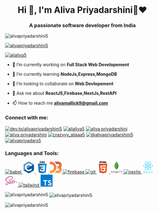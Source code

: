 <h1 align="center">Hi 👋, I'm Aliva Priyadarshini🌹❤️</h1>
<h3 align="center">A passionate software developer from India</h3>

<p align="left"> <img src="https://komarev.com/ghpvc/?username=alivapriyadarshini5&label=Profile%20views&color=0e75b6&style=flat" alt="alivapriyadarshini5" /> </p>

<p align="left"> <a href="https://github.com/ryo-ma/github-profile-trophy"><img src="https://github-profile-trophy.vercel.app/?username=alivapriyadarshini5" alt="alivapriyadarshini5" /></a> </p>

<p align="left"> <a href="https://twitter.com/alialiva5" target="blank"><img src="https://img.shields.io/twitter/follow/alialiva5?logo=twitter&style=for-the-badge" alt="alialiva5" /></a> </p>

- 🔭 I’m currently working on **Full Stack Web Developement**

- 🌱 I’m currently learning **NodeJs,Express,MongoDB**

- 👯 I’m looking to collaborate on **Web Devlopement**

- 💬 Ask me about **ReactJS,Firebase,NextJs,RestAPI**

- 📫 How to reach me **alivamallick9@gmail.com**

<h3 align="left">Connect with me:</h3>
<p align="left">
<a href="https://dev.to/dev.to/alivapriyadarshini5" target="blank"><img align="center" src="https://raw.githubusercontent.com/rahuldkjain/github-profile-readme-generator/master/src/images/icons/Social/devto.svg" alt="dev.to/alivapriyadarshini5" height="30" width="40" /></a>
<a href="https://twitter.com/alialiva5" target="blank"><img align="center" src="https://raw.githubusercontent.com/rahuldkjain/github-profile-readme-generator/master/src/images/icons/Social/twitter.svg" alt="alialiva5" height="30" width="40" /></a>
<a href="https://linkedin.com/in/aliva priyadarshini" target="blank"><img align="center" src="https://raw.githubusercontent.com/rahuldkjain/github-profile-readme-generator/master/src/images/icons/Social/linked-in-alt.svg" alt="aliva priyadarshini" height="30" width="40" /></a>
<a href="https://fb.com/aliva priyadarshini" target="blank"><img align="center" src="https://raw.githubusercontent.com/rahuldkjain/github-profile-readme-generator/master/src/images/icons/Social/facebook.svg" alt="aliva priyadarshini" height="30" width="40" /></a>
<a href="https://instagram.com/crazyyy_aliaaa5" target="blank"><img align="center" src="https://raw.githubusercontent.com/rahuldkjain/github-profile-readme-generator/master/src/images/icons/Social/instagram.svg" alt="crazyyy_aliaaa5" height="30" width="40" /></a>
<a href="https://medium.com/@alivapriyadarshini5" target="blank"><img align="center" src="https://raw.githubusercontent.com/rahuldkjain/github-profile-readme-generator/master/src/images/icons/Social/medium.svg" alt="@alivapriyadarshini5" height="30" width="40" /></a>
<a href="https://www.hackerrank.com/alivapriyadars5" target="blank"><img align="center" src="https://raw.githubusercontent.com/rahuldkjain/github-profile-readme-generator/master/src/images/icons/Social/hackerrank.svg" alt="alivapriyadars5" height="30" width="40" /></a>
</p>

<h3 align="left">Languages and Tools:</h3>
<p align="left"> <a href="https://babeljs.io/" target="_blank" rel="noreferrer"> <img src="https://www.vectorlogo.zone/logos/babeljs/babeljs-icon.svg" alt="babel" width="40" height="40"/> </a> <a href="https://www.cprogramming.com/" target="_blank" rel="noreferrer"> <img src="https://raw.githubusercontent.com/devicons/devicon/master/icons/c/c-original.svg" alt="c" width="40" height="40"/> </a> <a href="https://www.w3schools.com/css/" target="_blank" rel="noreferrer"> <img src="https://raw.githubusercontent.com/devicons/devicon/master/icons/css3/css3-original-wordmark.svg" alt="css3" width="40" height="40"/> </a> <a href="https://d3js.org/" target="_blank" rel="noreferrer"> <img src="https://raw.githubusercontent.com/devicons/devicon/master/icons/d3js/d3js-original.svg" alt="d3js" width="40" height="40"/> </a> <a href="https://firebase.google.com/" target="_blank" rel="noreferrer"> <img src="https://www.vectorlogo.zone/logos/firebase/firebase-icon.svg" alt="firebase" width="40" height="40"/> </a> <a href="https://git-scm.com/" target="_blank" rel="noreferrer"> <img src="https://www.vectorlogo.zone/logos/git-scm/git-scm-icon.svg" alt="git" width="40" height="40"/> </a> <a href="https://www.w3.org/html/" target="_blank" rel="noreferrer"> <img src="https://raw.githubusercontent.com/devicons/devicon/master/icons/html5/html5-original-wordmark.svg" alt="html5" width="40" height="40"/> </a> <a href="https://www.mongodb.com/" target="_blank" rel="noreferrer"> <img src="https://raw.githubusercontent.com/devicons/devicon/master/icons/mongodb/mongodb-original-wordmark.svg" alt="mongodb" width="40" height="40"/> </a> <a href="https://nextjs.org/" target="_blank" rel="noreferrer"> <img src="https://cdn.worldvectorlogo.com/logos/nextjs-2.svg" alt="nextjs" width="40" height="40"/> </a> <a href="https://reactjs.org/" target="_blank" rel="noreferrer"> <img src="https://raw.githubusercontent.com/devicons/devicon/master/icons/react/react-original-wordmark.svg" alt="react" width="40" height="40"/> </a> <a href="https://sass-lang.com" target="_blank" rel="noreferrer"> <img src="https://raw.githubusercontent.com/devicons/devicon/master/icons/sass/sass-original.svg" alt="sass" width="40" height="40"/> </a> <a href="https://tailwindcss.com/" target="_blank" rel="noreferrer"> <img src="https://www.vectorlogo.zone/logos/tailwindcss/tailwindcss-icon.svg" alt="tailwind" width="40" height="40"/> </a> <a href="https://www.typescriptlang.org/" target="_blank" rel="noreferrer"> <img src="https://raw.githubusercontent.com/devicons/devicon/master/icons/typescript/typescript-original.svg" alt="typescript" width="40" height="40"/> </a> </p>

<p><img align="left" src="https://github-readme-stats.vercel.app/api/top-langs?username=alivapriyadarshini5&show_icons=true&locale=en&layout=compact" alt="alivapriyadarshini5" /></p>

<p>&nbsp;<img align="center" src="https://github-readme-stats.vercel.app/api?username=alivapriyadarshini5&show_icons=true&locale=en" alt="alivapriyadarshini5" /></p>

<p><img align="center" src="https://github-readme-streak-stats.herokuapp.com/?user=alivapriyadarshini5&" alt="alivapriyadarshini5" /></p>
